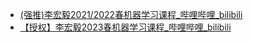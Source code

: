 - [(强推)李宏毅2021/2022春机器学习课程_哔哩哔哩_bilibili](https://www.bilibili.com/video/BV1Wv411h7kN/?vd_source=ebf06d572d5366b5ef7bc5032fefb08d)
- [【授权】李宏毅2023春机器学习课程_哔哩哔哩_bilibili](https://www.bilibili.com/video/BV1TD4y137mP/?spm_id_from=333.337.search-card.all.click&vd_source=ebf06d572d5366b5ef7bc5032fefb08d)